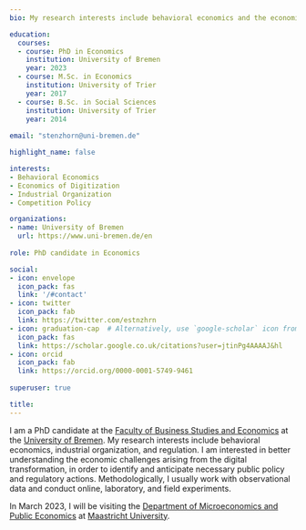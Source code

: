 ```yaml
---
bio: My research interests include behavioral economics and the economics of digitization.

education:
  courses:
  - course: PhD in Economics
    institution: University of Bremen
    year: 2023
  - course: M.Sc. in Economics
    institution: University of Trier
    year: 2017
  - course: B.Sc. in Social Sciences
    institution: University of Trier
    year: 2014
    
email: "stenzhorn@uni-bremen.de"

highlight_name: false

interests:
- Behavioral Economics
- Economics of Digitization
- Industrial Organization
- Competition Policy

organizations:
- name: University of Bremen
  url: https://www.uni-bremen.de/en
  
role: PhD candidate in Economics

social:
- icon: envelope
  icon_pack: fas
  link: '/#contact'
- icon: twitter
  icon_pack: fab
  link: https://twitter.com/estnzhrn
- icon: graduation-cap  # Alternatively, use `google-scholar` icon from `ai` icon pack
  icon_pack: fas
  link: https://scholar.google.co.uk/citations?user=jtinPg4AAAAJ&hl
- icon: orcid
  icon_pack: fab
  link: https://orcid.org/0000-0001-5749-9461
  
superuser: true

title: 
---
```


I am a PhD candidate at the [Faculty of Business Studies and Economics](https://www.uni-bremen.de/en/wiwi) at the [University of Bremen](https://www.uni-bremen.de/en/). My research interests include behavioral economics, industrial organization, and regulation. I am interested in better understanding the economic challenges arising from the digital transformation, in order to identify and anticipate necessary public policy and regulatory actions. Methodologically, I usually work with observational data and conduct online, laboratory, and field experiments.

In March 2023, I will be visiting the [Department of Microeconomics and Public Economics](https://www.maastrichtuniversity.nl/research/department-microeconomics-and-public-economics) at [Maastricht University](https://www.maastrichtuniversity.nl/).
